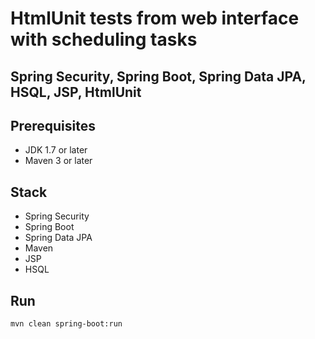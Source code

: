 # HtmlUnit tests from web interface with scheduling tasks

## Spring Security, Spring Boot, Spring Data JPA, HSQL, JSP, HtmlUnit


## Prerequisites
- JDK 1.7 or later
- Maven 3 or later

## Stack
- Spring Security
- Spring Boot
- Spring Data JPA
- Maven
- JSP
- HSQL

## Run
```mvn clean spring-boot:run```

